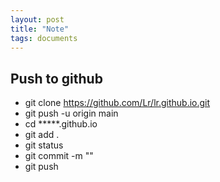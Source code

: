 ```yaml
---
layout: post
title: "Note"
tags: documents
---
```


## Push to github
- git clone https://github.com/Lr/lr.github.io.git
- git push -u origin main
- cd *****.github.io
- git add .
- git status
- git commit -m ""
- git push
